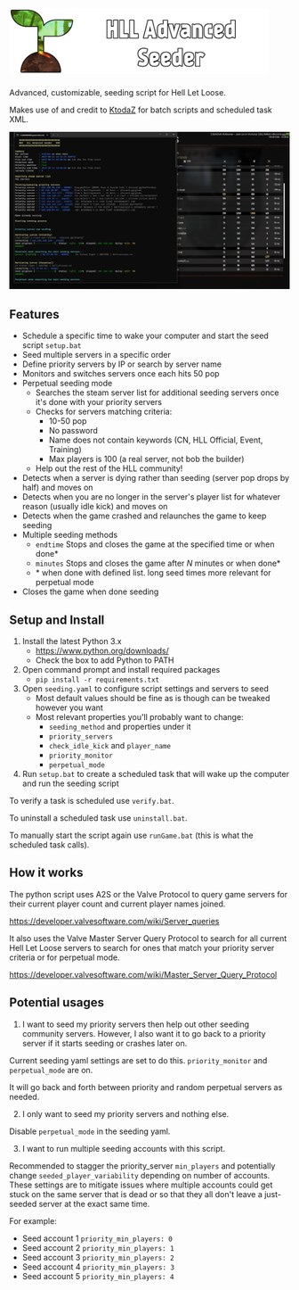 # <img src="readme_icon2.png" width="466" />

Advanced, customizable, seeding script for Hell Let Loose.

Makes use of and credit to [KtodaZ](https://github.com/KtodaZ/) for batch scripts and scheduled task XML.

<img src="readme_preview.png" width="700" />

## Features

- Schedule a specific time to wake your computer and start the seed script `setup.bat`
- Seed multiple servers in a specific order
- Define priority servers by IP or search by server name
- Monitors and switches servers once each hits 50 pop
- Perpetual seeding mode
    - Searches the steam server list for additional seeding servers once it's done with your priority servers
    - Checks for servers matching criteria:
        - 10-50 pop
        - No password
        - Name does not contain keywords (CN, HLL Official, Event, Training)
        - Max players is 100 (a real server, not bob the builder)
    - Help out the rest of the HLL community!
- Detects when a server is dying rather than seeding (server pop drops by half) and moves on
- Detects when you are no longer in the server's player list for whatever reason (usually idle kick) and moves on
- Detects when the game crashed and relaunches the game to keep seeding
- Multiple seeding methods
    - `endtime` Stops and closes the game at the specified time or when done*
    - `minutes` Stops and closes the game after _N_ minutes or when done*
    - \* when done with defined list. long seed times more relevant for perpetual mode 
- Closes the game when done seeding

## Setup and Install

1. Install the latest Python 3.x
	- https://www.python.org/downloads/
	- Check the box to add Python to PATH
2. Open command prompt and install required packages
	- `pip install -r requirements.txt`
3. Open `seeding.yaml` to configure script settings and servers to seed
    - Most default values should be fine as is though can be tweaked however you want
    - Most relevant properties you'll probably want to change:
       - `seeding_method` and properties under it
       - `priority_servers`
       - `check_idle_kick` and `player_name`
       - `priority_monitor`
       - `perpetual_mode`
4. Run `setup.bat` to create a scheduled task that will wake up the computer and run the seeding script

To verify a task is scheduled use `verify.bat`.

To uninstall a scheduled task use `uninstall.bat`.

To manually start the script again use `runGame.bat` (this is what the scheduled task calls).

## How it works

The python script uses A2S or the Valve Protocol to query game servers 
for their current player count and current player names joined.

https://developer.valvesoftware.com/wiki/Server_queries

It also uses the Valve Master Server Query Protocol to search for all current Hell Let Loose servers 
to search for ones that match your priority server criteria or for perpetual mode.

https://developer.valvesoftware.com/wiki/Master_Server_Query_Protocol

## Potential usages

1. I want to seed my priority servers then help out other seeding community servers. However, I also want it to go back to a priority server if it starts seeding or crashes later on.

Current seeding yaml settings are set to do this. `priority_monitor` and `perpetual_mode` are on.

It will go back and forth between priority and random perpetual servers as needed.

2. I only want to seed my priority servers and nothing else.

Disable `perpetual_mode` in the seeding yaml.

3. I want to run multiple seeding accounts with this script.

Recommended to stagger the priority_server `min_players` and potentially change `seeded_player_variability` depending on number of
accounts.
These settings are to mitigate issues where multiple accounts could get stuck on the same server that is dead 
or so that they all don't leave a just-seeded server at the exact same time.

For example:

- Seed account 1  `priority_min_players: 0`  
- Seed account 2  `priority_min_players: 1`
- Seed account 3  `priority_min_players: 2`
- Seed account 4  `priority_min_players: 3`
- Seed account 5  `priority_min_players: 4`